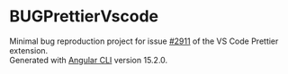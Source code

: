 # BUGPrettierVscode

Minimal bug reproduction project for issue [#2911](https://github.com/prettier/prettier-vscode/issues/2911) of the VS Code Prettier extension.  
Generated with [Angular CLI](https://github.com/angular/angular-cli) version 15.2.0.
